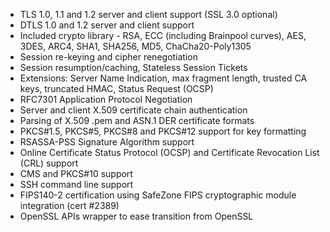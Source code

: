+ TLS 1.0, 1.1 and 1.2 server and client support (SSL 3.0 optional)
+ DTLS 1.0 and 1.2 server and client support
+ Included crypto library - RSA, ECC (including Brainpool curves), AES, 3DES, ARC4, SHA1, SHA256, MD5, ChaCha20-Poly1305
+ Session re-keying and cipher renegotiation
+ Session resumption/caching, Stateless Session Tickets
+ Extensions: Server Name Indication, max fragment length, trusted CA keys, truncated HMAC, Status Request (OCSP)
+ RFC7301 Application Protocol Negotiation
+ Server and client X.509 certificate chain authentication
+ Parsing of X.509 .pem and ASN.1 DER certificate formats
+ PKCS#1.5, PKCS#5, PKCS#8 and PKCS#12 support for key formatting
+ RSASSA-PSS Signature Algorithm support
+ Online Certificate Status Protocol (OCSP) and Certificate Revocation List (CRL) support
+ CMS and PKCS#10 support
+ SSH command line support
+ FIPS140-2 certification using SafeZone FIPS cryptographic module integration (cert #2389)
+ OpenSSL APIs wrapper to ease transition from OpenSSL
